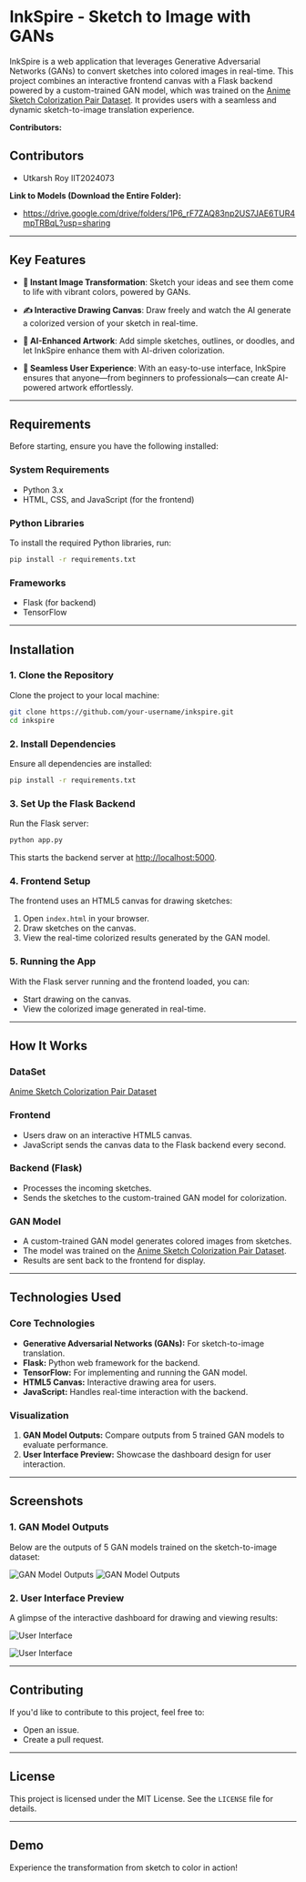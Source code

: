 # InkSpire - Sketch to Image with GANs

InkSpire is a web application that leverages Generative Adversarial Networks (GANs) to convert sketches into colored images in real-time. This project combines an interactive frontend canvas with a Flask backend powered by a custom-trained GAN model, which was trained on the [Anime Sketch Colorization Pair Dataset](https://www.kaggle.com/datasets/ktaebum/anime-sketch-colorization-pair). It provides users with a seamless and dynamic sketch-to-image translation experience.


**Contributors:**
## Contributors
- Utkarsh Roy   IIT2024073


**Link to Models (Download the Entire Folder):** 
- https://drive.google.com/drive/folders/1P6_rF7ZAQ83np2US7JAE6TUR4mpTRBqL?usp=sharing

---

## Key Features
- **🌟 Instant Image Transformation**: Sketch your ideas and see them come to life with vibrant colors, powered by GANs.
  
- **✍️ Interactive Drawing Canvas**: Draw freely and watch the AI generate a colorized version of your sketch in real-time.
  
- **🎨 AI-Enhanced Artwork**: Add simple sketches, outlines, or doodles, and let InkSpire enhance them with AI-driven colorization.
  
- **🚀 Seamless User Experience**: With an easy-to-use interface, InkSpire ensures that anyone—from beginners to professionals—can create AI-powered artwork effortlessly.

---

## Requirements

Before starting, ensure you have the following installed:

### **System Requirements**
- Python 3.x
- HTML, CSS, and JavaScript (for the frontend)

### **Python Libraries**
To install the required Python libraries, run:

```bash
pip install -r requirements.txt
```

### **Frameworks**
- Flask (for backend)
- TensorFlow 

---

## Installation

### 1. Clone the Repository
Clone the project to your local machine:

```bash
git clone https://github.com/your-username/inkspire.git
cd inkspire
```

### 2. Install Dependencies
Ensure all dependencies are installed:

```bash
pip install -r requirements.txt
```

### 3. Set Up the Flask Backend
Run the Flask server:

```bash
python app.py
```
This starts the backend server at [http://localhost:5000](http://localhost:5000).

### 4. Frontend Setup
The frontend uses an HTML5 canvas for drawing sketches:

1. Open `index.html` in your browser.
2. Draw sketches on the canvas.
3. View the real-time colorized results generated by the GAN model.

### 5. Running the App
With the Flask server running and the frontend loaded, you can:
- Start drawing on the canvas.
- View the colorized image generated in real-time.

---

## How It Works

### **DataSet**
[Anime Sketch Colorization Pair Dataset](https://www.kaggle.com/datasets/ktaebum/anime-sketch-colorization-pair)

### **Frontend**
- Users draw on an interactive HTML5 canvas.
- JavaScript sends the canvas data to the Flask backend every second.

### **Backend (Flask)**
- Processes the incoming sketches.
- Sends the sketches to the custom-trained GAN model for colorization.

### **GAN Model**
- A custom-trained GAN model generates colored images from sketches.
- The model was trained on the [Anime Sketch Colorization Pair Dataset](https://www.kaggle.com/datasets/ktaebum/anime-sketch-colorization-pair).
- Results are sent back to the frontend for display.

---

## Technologies Used

### **Core Technologies**
- **Generative Adversarial Networks (GANs):** For sketch-to-image translation.
- **Flask:** Python web framework for the backend.
- **TensorFlow:** For implementing and running the GAN model.
- **HTML5 Canvas:** Interactive drawing area for users.
- **JavaScript:** Handles real-time interaction with the backend.

### **Visualization**
1. **GAN Model Outputs:** Compare outputs from 5 trained GAN models to evaluate performance.
2. **User Interface Preview:** Showcase the dashboard design for user interaction.

---

## Screenshots

### **1. GAN Model Outputs**
Below are the outputs of 5 GAN models trained on the sketch-to-image dataset:

![GAN Model Outputs](images/output_comparison_1.png)
![GAN Model Outputs](images/output_comparison_11.png)

### **2. User Interface Preview**
A glimpse of the interactive dashboard for drawing and viewing results:

![User Interface](images/UI1.png)

![User Interface](images/UI2.png)

---

## Contributing

If you'd like to contribute to this project, feel free to:
- Open an issue.
- Create a pull request.

---

## License

This project is licensed under the MIT License. See the `LICENSE` file for details.

---

## Demo



Experience the transformation from sketch to color in action!
